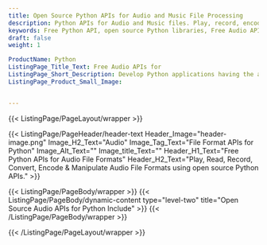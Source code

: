 ```yaml
---
title: Open Source Python APIs for Audio and Music File Processing
description: Python APIs for Audio and Music files. Play, record, encode read & manipulate Audio file formats using Python library.
keywords: Free Python API, open source Python libraries, Free Audio API, Open Source APIs for Audios, Python Audio API, Create Free Audio, Convert Audio Free, Encode Audio Free, Convert MP3 Free, Free MP3 Converter, Free MP3 Encoder, MP3, AAC, WAV, AA, AAX, AIFF, APE, DSF, FLAC, M4A, M4B, M4P, MPC, MPP, OGG, OGA, WMA, WV, WEBM
draft: false
weight: 1

ProductName: Python
ListingPage_Title_Text: Free Audio APIs for
ListingPage_Short_Description: Develop Python applications having the ability to create, save, record, and convert numerous Audio file formats like MP3, AAC, WAV, AIFF, WMA, WV, WEBM, and so on.
ListingPage_Product_Small_Image: 


---
```


{{< ListingPage/PageLayout/wrapper >}}

{{< ListingPage/PageHeader/header-text
Header_Image="header-image.png"
Image_H2_Text="Audio"
Image_Tag_Text="File Format APIs for Python"
Image_Alt_Text=""
Image_title_Text=""
Header_H1_Text="Free Python APIs for Audio File Formats"
Header_H2_Text="Play, Read, Record, Convert, Encode & Manipulate Audio File Formats using open source Python APIs." >}}

{{< ListingPage/PageBody/wrapper >}}
{{< ListingPage/PageBody/dynamic-content type="level-two" title="Open Source Audio APIs for Python Include" >}}
{{< /ListingPage/PageBody/wrapper >}}

{{< /ListingPage/PageLayout/wrapper >}}